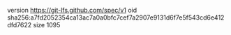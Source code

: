version https://git-lfs.github.com/spec/v1
oid sha256:a7fd2052354ca13ac7a0a0bfc7cef7a2907e9131d6f7e5f543cd6e412dfd7622
size 1095
